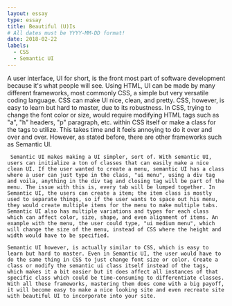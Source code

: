 ```yaml
---
layout: essay
type: essay
title: Beautiful (U)Is
# All dates must be YYYY-MM-DD format!
date: 2018-02-22
labels:
  - CSS
  - Semantic UI
---
```

  
   A user interface, UI for short, is the front most part of software development because it's what people will see. Using HTML, UI can be made by many different frameworks, most commonly CSS, a simple but very versatile coding language. CSS can make UI nice, clean, and pretty. CSS, however, is easy to learn but hard to master, due to its robustness. In CSS, trying to change the font color or size, would require modifying HTML tags such as "a", "h" headers, "p" paragraph, etc. within CSS itself or make a class for the tags to utilize. This takes time and it feels annoying to do it over and over and over. However, as stated before, there are other frameworks such as Semantic UI.
     
     Semantic UI makes making a UI simpler, sort of. With semantic UI, users can initialize a ton of classes that can easily make a nice clean UI. If the user wanted to create a menu, semantic UI has a class where a user can just type in the class, "ui menu", using a div tag and voila, anything in the div tag and closing tag will be part of the menu. The issue with this is, every tab will be lumped together. In Semantic UI, the users can create a item; the item class is mostly used to separate things, so if the user wants to space out his menu, they would create multiple items for the menu to make multiple tabs. Semantic UI also has multiple variations and types for each class which can affect color, size, shape, and even alignment of items. An example with the menu, the user could type, "ui medium menu", which will change the size of the menu, instead of CSS where the height and width would have to be specified.
    
    Semantic UI however, is actually similar to CSS, which is easy to learn but hard to master. Even in Semantic UI, the user would have to do the same thing in CSS to just change font size or color. Create a class or modify the semantic ui class itself instead of the tags, which makes it a bit easier but it does affect all instances of that specific class which could be time-consuming to differentiate classes. With all these frameworks, mastering them does come with a big payoff, it will become easy to make a nice looking site and even recreate site with beautiful UI to incorporate into your site.



